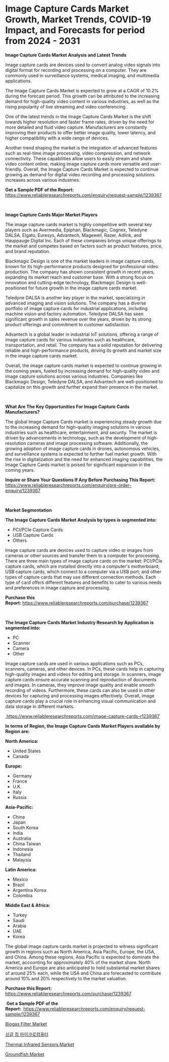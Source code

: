 <p><h1>Image Capture Cards Market Growth, Market Trends, COVID-19 Impact, and Forecasts for period from 2024 - 2031</h1></p><p><strong>Image Capture Cards Market Analysis and Latest Trends</strong></p>
<p><p>Image capture cards are devices used to convert analog video signals into digital format for recording and processing on a computer. They are commonly used in surveillance systems, medical imaging, and multimedia applications.</p><p>The Image Capture Cards Market is expected to grow at a CAGR of 10.2% during the forecast period. This growth can be attributed to the increasing demand for high-quality video content in various industries, as well as the rising popularity of live streaming and video conferencing.</p><p>One of the latest trends in the Image Capture Cards Market is the shift towards higher resolution and faster frame rates, driven by the need for more detailed and fluid video capture. Manufacturers are constantly improving their products to offer better image quality, lower latency, and higher compatibility with a wide range of devices.</p><p>Another trend shaping the market is the integration of advanced features such as real-time image processing, video compression, and network connectivity. These capabilities allow users to easily stream and share video content online, making image capture cards more versatile and user-friendly. Overall, the Image Capture Cards Market is expected to continue growing as demand for digital video recording and processing solutions increases across various industries.</p></p>
<p><strong>Get a Sample PDF of the Report:&nbsp;</strong> <a href="https://www.reliableresearchreports.com/enquiry/request-sample/1239367">https://www.reliableresearchreports.com/enquiry/request-sample/1239367</a></p>
<p>&nbsp;</p>
<p><strong>Image Capture Cards Major Market Players</strong></p>
<p><p>The image capture cards market is highly competitive with several key players such as Avermedia, Epiphan, Blackmagic, Cognex, Teledyne DALSA, Elgato, Euresys, Advantech, Magewell, Razer, Adlink, and Hauppauge Digital Inc. Each of these companies brings unique offerings to the market and competes based on factors such as product features, price, and brand reputation.</p><p>Blackmagic Design is one of the market leaders in image capture cards, known for its high-performance products designed for professional video production. The company has shown consistent growth in recent years, expanding its market reach and customer base. With a strong focus on innovation and cutting-edge technology, Blackmagic Design is well-positioned for future growth in the image capture cards market.</p><p>Teledyne DALSA is another key player in the market, specializing in advanced imaging and vision solutions. The company has a diverse portfolio of image capture cards for industrial applications, including machine vision and factory automation. Teledyne DALSA has seen significant growth in sales revenue over the years, driven by its strong product offerings and commitment to customer satisfaction.</p><p>Advantech is a global leader in industrial IoT solutions, offering a range of image capture cards for various industries such as healthcare, transportation, and retail. The company has a solid reputation for delivering reliable and high-performance products, driving its growth and market size in the image capture cards market.</p><p>Overall, the image capture cards market is expected to continue growing in the coming years, fueled by increasing demand for high-quality video and image capture solutions across various industries. Companies like Blackmagic Design, Teledyne DALSA, and Advantech are well-positioned to capitalize on this growth and further expand their presence in the market.</p></p>
<p>&nbsp;</p>
<p><strong>What Are The Key Opportunities For Image Capture Cards Manufacturers?</strong></p>
<p><p>The global Image Capture Cards market is experiencing steady growth due to the increasing demand for high-quality imaging solutions in various industries such as healthcare, entertainment, and security. The market is driven by advancements in technology, such as the development of high-resolution cameras and image processing software. Additionally, the growing adoption of image capture cards in drones, autonomous vehicles, and surveillance systems is expected to further fuel market growth. With the rise in digitalization and the need for enhanced imaging capabilities, the Image Capture Cards market is poised for significant expansion in the coming years.</p></p>
<p><strong>Inquire or Share Your Questions If Any Before Purchasing This Report:</strong> <a href="https://www.reliableresearchreports.com/enquiry/pre-order-enquiry/1239367">https://www.reliableresearchreports.com/enquiry/pre-order-enquiry/1239367</a></p>
<p>&nbsp;</p>
<p><strong>Market Segmentation</strong></p>
<p><strong>The Image Capture Cards Market Analysis by types is segmented into:</strong></p>
<p><ul><li>PCI/PCIe Capture Cards</li><li>USB Capture Cards</li><li>Others</li></ul></p>
<p><p>Image capture cards are devices used to capture video or images from cameras or other sources and transfer them to a computer for processing. There are three main types of image capture cards on the market: PCI/PCIe capture cards, which are installed directly into a computer's motherboard; USB capture cards, which connect to a computer via a USB port; and other types of capture cards that may use different connection methods. Each type of card offers different features and benefits to cater to various needs and preferences in image capture and processing.</p></p>
<p><strong>Purchase this Report:&nbsp;</strong><a href="https://www.reliableresearchreports.com/purchase/1239367">https://www.reliableresearchreports.com/purchase/1239367</a></p>
<p>&nbsp;</p>
<p><strong>The Image Capture Cards Market Industry Research by Application is segmented into:</strong></p>
<p><ul><li>PC</li><li>Scanner</li><li>Camera</li><li>Other</li></ul></p>
<p><p>Image capture cards are used in various applications such as PCs, scanners, cameras, and other devices. In PCs, these cards help in capturing high-quality images and videos for editing and storage. In scanners, image capture cards ensure accurate scanning and reproduction of documents and images. In cameras, they improve image quality and enable smooth recording of videos. Furthermore, these cards can also be used in other devices for capturing and processing images effectively. Overall, image capture cards play a crucial role in enhancing visual communication and data storage in different markets.</p></p>
<p><a href="https://www.reliableresearchreports.com/image-capture-cards-r1239367">&nbsp;https://www.reliableresearchreports.com/image-capture-cards-r1239367</a></p>
<p><strong>In terms of Region, the Image Capture Cards Market Players available by Region are:</strong></p>
<p>
    <p> <strong> North America: </strong>
        <ul>
            <li>United States</li>
            <li>Canada</li>
        </ul>
        </p> 
    <p> <strong> Europe: </strong>
        <ul>
            <li>Germany</li>
            <li>France</li>
            <li>U.K.</li>
            <li>Italy</li>
            <li>Russia</li>
        </ul>
        </p> 
    <p> <strong> Asia-Pacific: </strong>
        <ul>
            <li>China</li>
            <li>Japan</li>
            <li>South Korea</li>
            <li>India</li>
            <li>Australia</li>
            <li>China Taiwan</li>
            <li>Indonesia</li>
            <li>Thailand</li>
            <li>Malaysia</li>
        </ul>
        </p> 
    <p> <strong> Latin America: </strong>
        <ul>
            <li>Mexico</li>
            <li>Brazil</li>
            <li>Argentina Korea</li>
            <li>Colombia</li>
        </ul>
        </p> 
    <p> <strong> Middle East & Africa: </strong>
        <ul>
            <li>Turkey</li>
            <li>Saudi</li>
            <li>Arabia</li>
            <li>UAE</li>
            <li>Korea</li>
        </ul>
    </p>
    </p>
<p><p>The global image capture cards market is projected to witness significant growth in regions such as North America, Asia Pacific, Europe, the USA, and China. Among these regions, Asia Pacific is expected to dominate the market, accounting for approximately 40% of the market share. North America and Europe are also anticipated to hold substantial market shares of around 25% each, while the USA and China are forecasted to contribute around 10% and 20% respectively to the market valuation.</p></p>
<p><strong>Purchase this Report: </strong><a href="https://www.reliableresearchreports.com/purchase/1239367">https://www.reliableresearchreports.com/purchase/1239367</a></p>
<p>&nbsp;<strong>Get a Sample PDF of the Report:&nbsp;&nbsp;</strong><a href="https://www.reliableresearchreports.com/enquiry/request-sample/1239367">https://www.reliableresearchreports.com/enquiry/request-sample/1239367</a></p>
<p><strong></strong></p>
<p><p><a href="https://github.com/nathandecarvalho/Market-Research-Report-List-3/blob/main/biogas-filter-market.md">Biogas Filter Market</a></p><p><a href="https://medium.com/@josefarice/%EC%8B%B1%EA%B8%80-%EC%B9%A9-%EB%A7%88%EC%9D%B4%ED%81%AC%EB%A1%9C%EC%BB%B4%ED%93%A8%ED%84%B0-%EC%8B%9C%EC%9E%A5-%EA%B7%9C%EB%AA%A8%EB%8A%94-%EC%A0%84-%EC%84%B8%EA%B3%84-%EC%82%B0%EC%97%85%EC%97%90%EC%84%9C-%EC%B5%9C%EC%A0%81%EC%9D%98-%EB%A7%88%EC%BC%80%ED%8C%85-%EC%B1%84%EB%84%90%EC%9D%84-%EB%B3%B4%EC%97%AC%EC%A4%8D%EB%8B%88%EB%8B%A4-a08c3af84d41">싱글 칩 마이크로컴퓨터</a></p><p><a href="https://www.linkedin.com/pulse/thermal-infrared-sensors-market-research-report-its-dv2lc?trackingId=XezSoHsJ4FmCeiRx0qBFQw%3D%3D">Thermal Infrared Sensors Market</a></p><p><a href="https://www.linkedin.com/pulse/groundfish-market-size-cagr-trends-2024-2030-zakupka-u0rse?trackingId=TK0xYdNKvnqAYcm%2FXaU1xw%3D%3D">Groundfish Market</a></p></p>